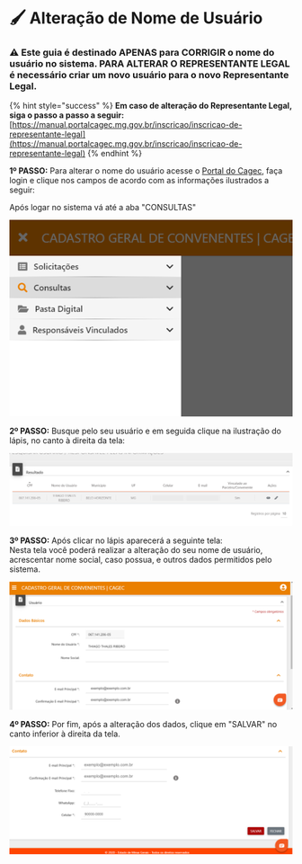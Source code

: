 # 🖌 Alteração de Nome de Usuário

### ⚠️  Este guia é destinado APENAS para CORRIGIR o nome do usuário no sistema. PARA ALTERAR O REPRESENTANTE LEGAL é necessário criar um novo usuário para o novo Representante Legal. 

{% hint style="success" %}
**Em caso de alteração do Representante Legal, siga o passo a passo a seguir:**  
[https://manual.portalcagec.mg.gov.br/inscricao/inscricao-de-representante-legal](https://manual.portalcagec.mg.gov.br/inscricao/inscricao-de-representante-legal)
{% endhint %}

**1º PASSO:** Para alterar o nome do usuário acesse o [Portal do Cagec](WWW.PORTALCAGEC.MG.GOV.BR), faça login e clique nos campos de acordo com as informações ilustrados a seguir:  
  
Após logar no sistema vá até a aba "CONSULTAS"

![](.gitbook/assets/alteracao-1.png)

**2º PASSO:** Busque pelo seu usuário e em seguida clique na ilustração do lápis, no canto à direita da tela:

![](.gitbook/assets/alteracao-3.png)

**3º PASSO:** Após clicar no lápis aparecerá a seguinte tela:    
Nesta tela você poderá realizar a alteração do seu nome de usuário, acrescentar nome social, caso possua, e outros dados permitidos pelo sistema.

![](.gitbook/assets/alteracao-4.png)

**4º PASSO:** Por fim, após a alteração dos dados, clique em "SALVAR" no canto inferior à direita da tela.

![](.gitbook/assets/alteracao-5.png)

